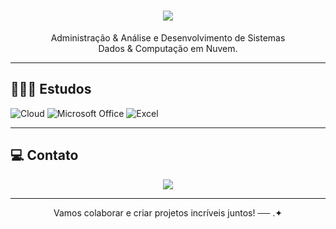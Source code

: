 <h1 align="center"> 
  <img src="https://readme-typing-svg.herokuapp.com/?font=Righteous&size=35&center=true&vCenter=true&width=500&height=70&duration=5000&lines=Olá!;Bem-vindo(a)+ao+meu+GitHub;Me+Chamo+Giovana;:)&color=F8F8FF"/>
</h1>

<p align="center">
Administração & Análise e Desenvolvimento de Sistemas<br/>
Dados & Computação em Nuvem.
</p>

---

## 👩🏻‍💻 Estudos  

![Cloud ](https://img.shields.io/badge/Cloud%20Computing-4285F4?style=for-the-badge&logo=googlecloud&logoColor=white)
![Microsoft Office](https://img.shields.io/badge/Microsoft_Office-D83B01?style=for-the-badge&logo=microsoft-office&logoColor=white)
![Excel](https://img.shields.io/badge/Microsoft_Excel-217346?style=for-the-badge&logo=microsoft-excel&logoColor=white)

---

## 💻 Contato

<div align="center">
  <a href="https://www.linkedin.com/in/giovana-a-67324535a" target="_blank">
    <img src="https://img.shields.io/badge/-LinkedIn-%230077B5?style=for-the-badge&logo=linkedin&logoColor=white" />
  </a>
 
</div>

---

<p align="center">Vamos colaborar e criar projetos incríveis juntos! ── .✦</p>
